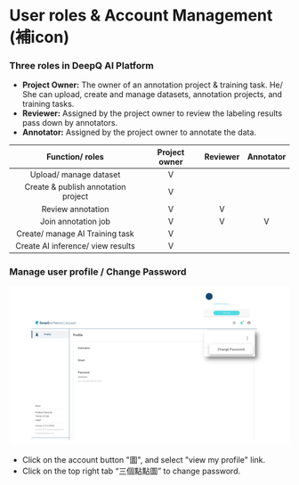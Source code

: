 # User roles & Account Management \(補icon\)

### Three roles in DeepQ AI Platform

* **Project Owner:** The owner of an annotation project & training task. He/ She can upload, create and manage datasets, annotation projects, and training tasks.
* **Reviewer:** Assigned by the project owner to review the labeling results pass down by annotators.
* **Annotator:** Assigned by the project owner to annotate the data. 



| Function/ roles | Project owner | Reviewer | Annotator |
| :---: | :---: | :---: | :---: |
| Upload/ manage dataset | V |  |  |
| Create & publish annotation project  | V |  |  |
| Review annotation  | V | V |  |
| Join annotation job | V | V | V |
| Create/ manage AI Training task | V |  |  |
| Create AI inference/ view results | V |  |  |

### **Manage user profile / Change Password**

![](../.gitbook/assets/account-management-.png)

* Click on the account button "圖", and select "view my profile" link. 
* Click on the top right tab “三個點點圖” to change password. 

